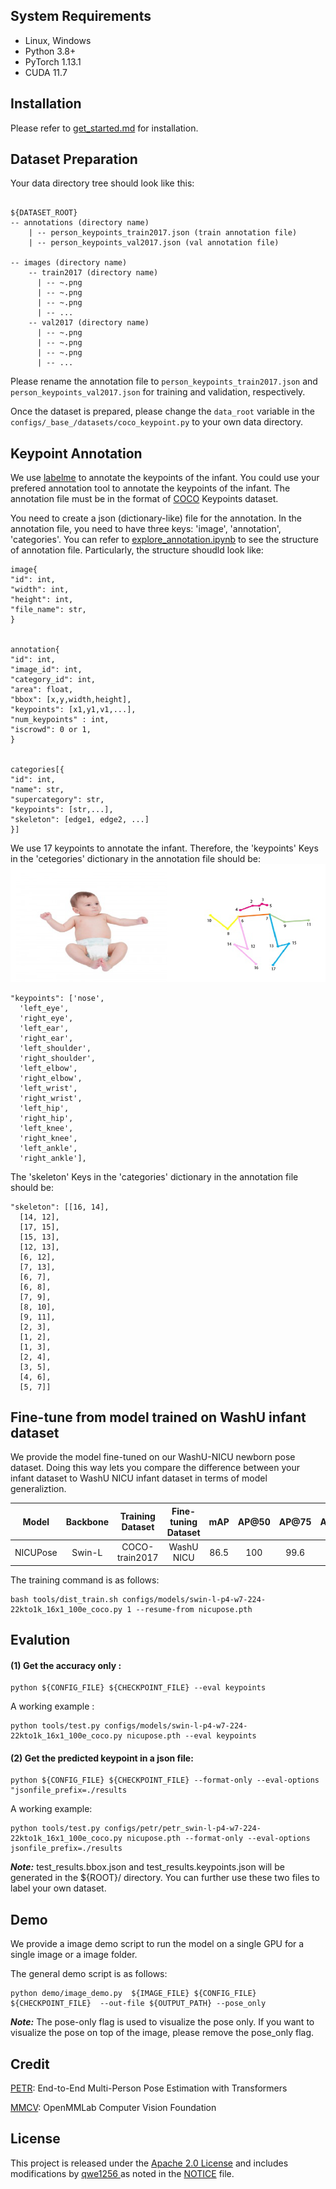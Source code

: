 ## System Requirements

- Linux, Windows
- Python 3.8+
- PyTorch 1.13.1
- CUDA 11.7

## Installation

Please refer to [get_started.md](docs/get_started.md) for installation.

## Dataset Preparation

Your data directory tree should look like this:

```

${DATASET_ROOT}
-- annotations (directory name)
    | -- person_keypoints_train2017.json (train annotation file)
    | -- person_keypoints_val2017.json (val annotation file)

-- images (directory name)
    -- train2017 (directory name)
      | -- ~.png
      | -- ~.png
      | -- ~.png
      | -- ... 
    -- val2017 (directory name)
      | -- ~.png
      | -- ~.png
      | -- ~.png
      | -- ... 
```

Please rename the annotation file to `person_keypoints_train2017.json` and `person_keypoints_val2017.json` for training and validation, respectively.

Once the dataset is prepared, please change the `data_root` variable in the `configs/_base_/datasets/coco_keypoint.py` to your own data directory.

## Keypoint Annotation

We use [labelme](https://github.com/wkentaro/labelme) to annotate the keypoints of the infant. You could use your prefered annotation tool to annotate the keypoints of the infant. The annotation file must be in the format of [COCO](https://cocodataset.org/#format-data) Keypoints dataset.

You need to create a json (dictionary-like) file for the annotation. In the annotation file, you need to have three keys: 'image', 'annotation', 'categories'. You can refer to [explore_annotation.ipynb](explore_annotation.ipynb) to see the structure of annotation file. Particularly, the structure shoudld look like:

```
image{
"id": int, 
"width": int, 
"height": int, 
"file_name": str,
}


annotation{
"id": int, 
"image_id": int, 
"category_id": int, 
"area": float, 
"bbox": [x,y,width,height], 
"keypoints": [x1,y1,v1,...],
"num_keypoints" : int,
"iscrowd": 0 or 1,
}


categories[{
"id": int, 
"name": str, 
"supercategory": str,
"keypoints": [str,...],
"skeleton": [edge1, edge2, ...]
}]
```

We use 17 keypoints to annotate the infant. Therefore, the 'keypoints' Keys in the 'cetegories' dictionary in the annotation file should be:
![](/docs/keypoint_format.png)

```
"keypoints": ['nose',
  'left_eye',
  'right_eye',
  'left_ear',
  'right_ear',
  'left_shoulder',
  'right_shoulder',
  'left_elbow',
  'right_elbow',
  'left_wrist',
  'right_wrist',
  'left_hip',
  'right_hip',
  'left_knee',
  'right_knee',
  'left_ankle',
  'right_ankle'],
```

The 'skeleton' Keys in the 'categories' dictionary in the annotation file should be:

```
"skeleton": [[16, 14],
  [14, 12],
  [17, 15],
  [15, 13],
  [12, 13],
  [6, 12],
  [7, 13],
  [6, 7],
  [6, 8],
  [7, 9],
  [8, 10],
  [9, 11],
  [2, 3],
  [1, 2],
  [1, 3],
  [2, 4],
  [3, 5],
  [4, 6],
  [5, 7]]
```

## Fine-tune from model trained on WashU infant dataset

We provide the model fine-tuned on our WashU-NICU newborn pose dataset. Doing this way lets you compare the difference between your infant dataset to WashU NICU infant dataset in terms of model generaliztion.

|  Model  | Backbone | Training Dataset | Fine-tuning Dataset | mAP | AP@50 | AP@75 | AP@M | AP@L |                                            Download                                            |
| :------: | :------: | :--------------: | :-----------------: | :--: | :---: | :---: | :--: | :--: | :---------------------------------------------------------------------------------------------: |
| NICUPose |  Swin-L  |  COCO-train2017  |     WashU NICU     | 86.5 |  100  | 99.6 | 87.5 | 86.0 | [Google Drive](https://drive.google.com/file/d/1tU6d1XcnXJuv5VLeUxNnXAUIDoDRPFpQ/view?usp=sharing) |

The training command is as follows:

```
bash tools/dist_train.sh configs/models/swin-l-p4-w7-224-22kto1k_16x1_100e_coco.py 1 --resume-from nicupose.pth 
```

## Evalution

#### (1) Get the accuracy only :

```
python ${CONFIG_FILE} ${CHECKPOINT_FILE} --eval keypoints
```

A working example :

```
python tools/test.py configs/models/swin-l-p4-w7-224-22kto1k_16x1_100e_coco.py nicupose.pth --eval keypoints
```

#### (2) Get the predicted keypoint in a json file:

```
python ${CONFIG_FILE} ${CHECKPOINT_FILE} --format-only --eval-options "jsonfile_prefix=./results
```

A working example:

```
python tools/test.py configs/petr/petr_swin-l-p4-w7-224-22kto1k_16x1_100e_coco.py nicupose.pth --format-only --eval-options jsonfile_prefix=./results
```

***Note:*** test_results.bbox.json and test_results.keypoints.json will be generated in the ${ROOT}/ directory. You can further use these two files to label your own dataset.

## Demo

We provide a image demo script to run the model on a single GPU for a single image or a image folder.

The general demo script is as follows:

```
python demo/image_demo.py  ${IMAGE_FILE} ${CONFIG_FILE} ${CHECKPOINT_FILE}  --out-file ${OUTPUT_PATH} --pose_only
```

***Note:*** The pose-only flag is used to visualize the pose only. If you want to visualize the pose on top of the image, please remove the pose_only flag.

## Credit

[PETR](https://github.com/hikvision-research/opera): End-to-End Multi-Person Pose Estimation with Transformers

[MMCV](https://github.com/open-mmlab/mmcv): OpenMMLab Computer Vision Foundation

## License

This project is released under the [Apache 2.0 License](LICENSE) and includes modifications by [qwe1256 ](https://github.com/qwe1256)as noted in the [NOTICE](NOTICE) file.
